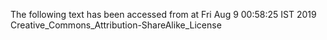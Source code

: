 The following text has been accessed from at Fri Aug 9 00:58:25 IST 2019
Creative_Commons_Attribution-ShareAlike_License
